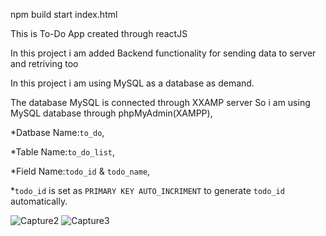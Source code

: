npm build start
index.html

This is To-Do App created through reactJS

In this project i am added Backend functionality for sending data to server and retriving too

In this project i am using MySQL as a database as demand.

The database MySQL is connected through XXAMP server So i am using MySQL database through phpMyAdmin(XAMPP),

  *Datbase Name:`to_do`,
  
  *Table Name:`to_do_list`,
  
  *Field Name:`todo_id` & `todo_name`,
  
  *`todo_id` is set as `PRIMARY KEY AUTO_INCRIMENT` to generate `todo_id` automatically. 
  
![Capture2](https://user-images.githubusercontent.com/72027864/213135263-632e6799-fd51-4f38-a898-aa00dc27dd22.PNG)
![Capture3](https://user-images.githubusercontent.com/72027864/213136084-fae75c31-17d4-4385-887d-44eadd8b40e5.PNG)


